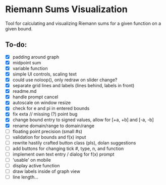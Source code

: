 # Riemann Sums Visualization
Tool for calculating and visualizing Riemann sums for a given function on a given bound.

## To-do:
- [x] padding around graph
- [x] midpoint sum
- [x] variable function
- [x] simple UI controls, scaling text
- [x] could use noloop(), only redraw on slider change?
- [x] separate grid lines and labels (lines behind, labels in front)
- [x] readme.md
- [x] handle prompt cancel
- [x] autoscale on window resize
- [x] check for e and pi in entered bounds
- [x] fix exta // missing (?) point bug
- [x] change bound entry to signed values, allow for [+a, +b] and [-a, -b]
- [x] rename domain/range to domain/range
- [ ] floating point precision (small #s)
- [ ] validation for bounds and f(x) input
- [ ] rewrite hastily crafted button class (pls), dolan suggestions
- [ ] add buttons for changing tick #, type, n, and function
- [ ] implement own text entry / dialog for f(x) prompt
- [ ] 'usable' on mobile
- [ ] display active function
- [ ] draw labels inside of graph view
- [ ] line length...
